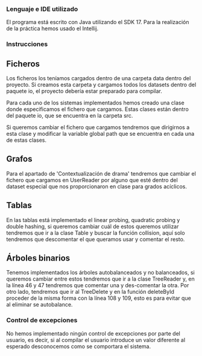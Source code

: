 ### Lenguaje e IDE utilizado

El programa está escrito con Java utilizando el SDK 17.
Para la realización de la práctica hemos usado el Intellij.

### Instrucciones

## Ficheros

Los ficheros los teníamos cargados dentro de una carpeta data dentro del proyecto. Si creamos esta carpeta y cargamos
todos los datasets dentro del paquete io, el proyecto debería estar preparado para compilar. 

Para cada uno de los sistemas implementados hemos creado una clase donde especificamos el fichero que cargamos. Estas clases
están dentro del paquete io, que se encuentra en la carpeta src.

Si queremos cambiar el fichero que cargamos tendremos que dirigirnos a esta clase y modificar la variable global path que 
se encuentra en cada una de estas clases.

## Grafos

Para el apartado de 'Contextualización de drama' tendremos que cambiar el fichero que cargamos en UserReader por alguno que 
esté dentro del dataset especial que nos proporcionaron en clase para grados acíclicos. 

## Tablas

En las tablas está implementado el linear probing, quadratic probing y double hashing, si queremos cambiar cuál de estos queremos
utilizar tendremos que ir a la clase Table y buscar la función collision, aquí solo tendremos que descomentar el que queramos
usar y comentar el resto. 

## Árboles binarios

Tenemos implementados los árboles autobalanceados y no balanceados, si queremos cambiar entre estos tendremos que ir a la 
clase TreeReader y, en la línea 46 y 47 tendremos que comentar una y des-comentar la otra. Por otro lado, tendremos que ir al
TreeDelete y en la función deleteById proceder de la misma forma con la línea 108 y 109, esto es para evitar que al eliminar se 
autobalance. 

### Control de excepciones

No hemos implementado ningún control de excepciones por parte del usuario, es decir, si al compilar el usuario introduce
un valor diferente al esperado desconocemos como se comportara el sistema. 